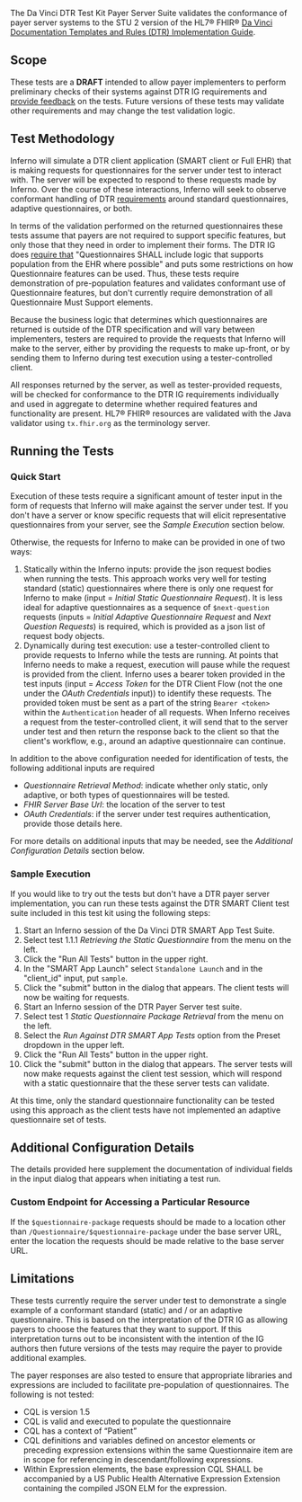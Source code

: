 The Da Vinci DTR Test Kit Payer Server Suite validates the conformance of payer server
systems to the STU 2 version of the HL7® FHIR®
[Da Vinci Documentation Templates and Rules (DTR) Implementation Guide](https://hl7.org/fhir/us/davinci-dtr/STU2/).

## Scope

These tests are a **DRAFT** intended to allow payer implementers to perform
preliminary checks of their systems against DTR IG requirements and [provide
feedback](https://github.com/inferno-framework/davinci-dtr-test-kit/issues)
on the tests. Future versions of these tests may validate other
requirements and may change the test validation logic.

## Test Methodology

Inferno will simulate a DTR client application (SMART client or Full EHR) that
is making requests for questionnaires for the server under test to interact with.
The server will be expected to respond to these requests made by Inferno. Over the
course of these interactions, Inferno will seek to observe conformant handling of
DTR [requirements](https://hl7.org/fhir/us/davinci-dtr/STU2/specification.html#defining-questionnaires)
around standard questionnaires, adaptive questionnaires, or both.

In terms of the validation performed on the returned questionnaires these
tests assume that payers are not required to support specific features, but only those
that they need in order to implement their forms. The DTR IG does [require that](https://hl7.org/fhir/us/davinci-dtr/STU2/specification.html#population)
"Questionnaires SHALL include logic that supports population from the EHR where possible"
and puts some restrictions on how Questionnaire features can be used. Thus, these
tests require demonstration of pre-population features and validates conformant
use of Questionnaire features, but don't currently require demonstration of all
Questionnaire Must Support elements.

Because the business logic that determines which questionnaires are returned
is outside of the DTR specification and will vary between implementers, testers
are required to provide the requests that Inferno will make to the server, either
by providing the requests to make up-front, or by sending them to Inferno during
test execution using a tester-controlled client.

All responses returned by the server, as well as tester-provided requests, will be checked
for conformance to the DTR IG requirements individually and used in aggregate to determine
whether required features and functionality are present. HL7® FHIR® resources are
validated with the Java validator using `tx.fhir.org` as the terminology server.

## Running the Tests

### Quick Start

Execution of these tests require a significant amount of tester input in the
form of requests that Inferno will make against the server under test. If
you don't have a server or know specific requests that will elicit representative
questionnaires from your server, see the _Sample Execution_ section below.

Otherwise, the requests for Inferno to make can be provided in one of two ways:

1. Statically within the Inferno inputs: provide the json request bodies when running
   the tests. This approach works very well for testing standard (static) questionnaires
   where there is only one request for Inferno to make (input = _Initial Static Questionnaire Request_). It is less ideal for adaptive
   questionnaires as a sequence of `$next-question` requests (inputs = _Initial Adaptive Questionnaire Request_ and _Next Question Requests_) is required, which is provided as a json list of
   request body objects.
2. Dynamically during test execution: use a tester-controlled client to provide requests to
   Inferno while the tests are running. At points that Inferno needs to make a request, execution
   will pause while the request is provided from the client. Inferno uses a bearer token
   provided in the test inputs (input = _Access Token_ for the DTR Client Flow (not the
   one under the _OAuth Credentials_ input)) to identify these requests. The provided token
   must be sent as a part of the string `Bearer <token>` within the `Authentication` header of
   all requests. When Inferno receives a request from the tester-controlled client, it will
   send that to the server under test and then return the response back to the client so that
   the client's workflow, e.g., around an adaptive questionnaire can continue.

In addition to the above configuration needed for identification of tests, the following additional
inputs are required

- _Questionnaire Retrieval Method_: indicate whether only static, only adaptive, or both types
  of questionnaires will be tested.
- _FHIR Server Base Url_: the location of the server to test
- _OAuth Credentials_: if the server under test requires authentication, provide those details
  here.

For more details on additional inputs that may be needed, see the _Additional Configuration Details_
section below.

### Sample Execution

If you would like to try out the tests but don't have a DTR payer server implementation,
you can run these tests against the DTR SMART Client test suite included in this test kit
using the following steps:

1. Start an Inferno session of the Da Vinci DTR SMART App Test Suite.
1. Select test 1.1.1 _Retrieving the Static Questionnaire_ from the menu on the left.
1. Click the "Run All Tests" button in the upper right.
1. In the "SMART App Launch" select `Standalone Launch` and in the "client_id" input, put `sample`.
1. Click the "submit" button in the dialog that appears. The client tests will now be waiting for requests.
1. Start an Inferno session of the DTR Payer Server test suite.
1. Select test 1 _Static Questionnaire Package Retrieval_ from the menu on the left.
1. Select the _Run Against DTR SMART App Tests_ option from the Preset dropdown in the
   upper left.
1. Click the "Run All Tests" button in the upper right.
1. Click the "submit" button in the dialog that appears. The server tests will now make requests
   against the client test session, which will respond with a static questionnaire that the
   these server tests can validate.

At this time, only the standard questionnaire functionality can be tested using this approach as
the client tests have not implemented an adaptive questionnaire set of tests.

## Additional Configuration Details

The details provided here supplement the documentation of individual fields in the input dialog
that appears when initiating a test run.

### Custom Endpoint for Accessing a Particular Resource

If the `$questionnaire-package` requests should be made to a location other than
`/Questionnaire/$questionnaire-package` under the base server URL, enter the
location the requests should be made relative to the base server URL.

## Limitations

These tests currently require the server under test to demonstrate a single example of
a conformant standard (static) and / or an adaptive questionnaire. This is based
on the interpretation of the DTR IG as allowing payers to choose the features that
they want to support. If this interpretation turns out to be inconsistent with the
intention of the IG authors then future versions of the tests may require the payer
to provide additional examples.

The payer responses are also tested to ensure that appropriate libraries and expressions are
included to facilitate pre-population of questionnaires. The following is not tested:

- CQL is version 1.5
- CQL is valid and executed to populate the questionnaire
- CQL has a context of “Patient”
- CQL definitions and variables defined on ancestor elements or preceding expression extensions within the same
  Questionnaire item are in scope for referencing in descendant/following expressions.
- Within Expression elements, the base expression CQL SHALL be accompanied by a US Public Health Alternative Expression Extension containing the compiled JSON ELM for the expression.
